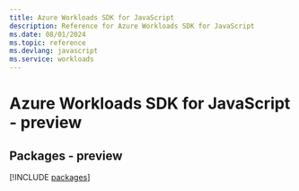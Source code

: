 ```yaml
---
title: Azure Workloads SDK for JavaScript
description: Reference for Azure Workloads SDK for JavaScript
ms.date: 08/01/2024
ms.topic: reference
ms.devlang: javascript
ms.service: workloads
---
```

# Azure Workloads SDK for JavaScript - preview
## Packages - preview
[!INCLUDE [packages](workloads-index.md)]
